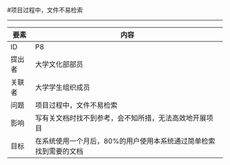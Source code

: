 #项目过程中，文件不易检索

---
| 要素 | 内容 |
| --- | --- |
| ID | P8 |
| 提出者 | 大学文化部部员 |
| 关联者 | 大学学生组织成员 |
| 问题 | 项目过程中，文件不易检索 |
| 影响 | 写有关文档时找不到参考，会不知所措，无法高效地开展项目 |
| 目标 | 在系统使用一个月后，80%的用户使用本系统通过简单检索找到需要的文档|


